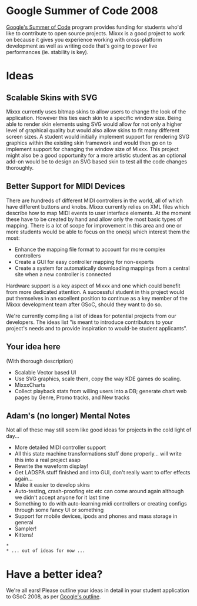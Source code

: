 # Google Summer of Code 2008

[Google's Summer of Code](http://code.google.com/soc/) program provides
funding for students who'd like to contribute to open source projects.
Mixxx is a good project to work on because it gives you experience
working with cross-platform development as well as writing code that's
going to power live performances (ie. stability is key).

# Ideas

## Scalable Skins with SVG

Mixxx currently uses bitmap skins to allow users to change the look of
the application. However this ties each skin to a specific window size.
Being able to render skin elements using SVG would allow for not only a
higher level of graphical quality but would also allow skins to fit many
different screen sizes. A student would initially implement support for
rendering SVG graphics within the existing skin framework and would then
go on to implement support for changing the window size of Mixxx. This
project might also be a good opportunity for a more artistic student as
an optional add-on would be to design an SVG based skin to test all the
code changes thoroughly.

## Better Support for MIDI Devices

There are hundreds of different MIDI controllers in the world, all of
which have different buttons and knobs. Mixxx currently relies on XML
files which describe how to map MIDI events to user interface elements.
At the moment these have to be created by hand and allow only the most
basic types of mapping. There is a lot of scope for improvement in this
area and one or more students would be able to focus on the one(s) which
interest them the most:

  - Enhance the mapping file format to account for more complex
    controllers
  - Create a GUI for easy controller mapping for non-experts
  - Create a system for automatically downloading mappings from a
    central site when a new controller is connected

Hardware support is a key aspect of Mixxx and one which could benefit
from more dedicated attention. A successful student in this project
would put themselves in an excellent position to continue as a key
member of the Mixxx development team after GSoC, should they want to do
so.

We're currently compiling a list of ideas for potential projects from
our developers. The ideas list "is meant to introduce contributors to
your project's needs and to provide inspiration to would-be student
applicants".

## Your idea here

(With thorough description)

  - Scalable Vector based UI
  - Use SVG graphics, scale them, copy the way KDE games do scaling.
  - MixxxCharts
  - Collect playback stats from willing users into a DB; generate chart
    web pages by Genre, Promo tracks, and New tracks

## Adam's (no longer) Mental Notes

Not all of these may still seem like good ideas for projects in the cold
light of day...

  - More detailed MIDI controller support
  - All this state machine transformations stuff done properly... will
    write this into a real project asap
  - Rewrite the waveform display\!
  - Get LADSPA stuff finished and into GUI, don't really want to offer
    effects again...
  - Make it easier to develop skins
  - Auto-testing, crash-proofing etc etc can come around again although
    we didn't accept anyone for it last time
  - Something to do with auto-learning midi controllers or creating
    configs through some fancy UI or something
  - Support for mobile devices, ipods and phones and mass storage in
    general
  - Sampler\!
  - Kittens\!

<!-- end list -->

    * 
    * ... out of ideas for now ...

# Have a better idea?

We're all ears\! Please outline your ideas in detail in your student
application to GSoC 2008, as per [Google's
outline](http://code.google.com/soc/2008/faqs.html#0.1_student_app).
